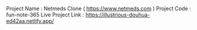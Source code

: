 Project Name : Netmeds Clone ( https://www.netmeds.com )
Project Code : fun-note-365
Live Project Link : https://illustrious-douhua-ed42aa.netlify.app/
